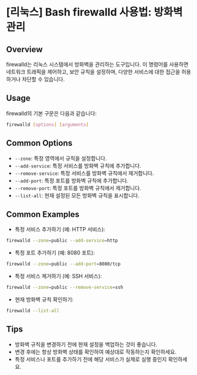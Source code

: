 # [리눅스] Bash firewalld 사용법: 방화벽 관리

## Overview
firewalld는 리눅스 시스템에서 방화벽을 관리하는 도구입니다. 이 명령어를 사용하면 네트워크 트래픽을 제어하고, 보안 규칙을 설정하며, 다양한 서비스에 대한 접근을 허용하거나 차단할 수 있습니다.

## Usage
firewalld의 기본 구문은 다음과 같습니다:

```bash
firewalld [options] [arguments]
```

## Common Options
- `--zone`: 특정 영역에서 규칙을 설정합니다.
- `--add-service`: 특정 서비스를 방화벽 규칙에 추가합니다.
- `--remove-service`: 특정 서비스를 방화벽 규칙에서 제거합니다.
- `--add-port`: 특정 포트를 방화벽 규칙에 추가합니다.
- `--remove-port`: 특정 포트를 방화벽 규칙에서 제거합니다.
- `--list-all`: 현재 설정된 모든 방화벽 규칙을 표시합니다.

## Common Examples
- 특정 서비스 추가하기 (예: HTTP 서비스):
```bash
firewalld --zone=public --add-service=http
```

- 특정 포트 추가하기 (예: 8080 포트):
```bash
firewalld --zone=public --add-port=8080/tcp
```

- 특정 서비스 제거하기 (예: SSH 서비스):
```bash
firewalld --zone=public --remove-service=ssh
```

- 현재 방화벽 규칙 확인하기:
```bash
firewalld --list-all
```

## Tips
- 방화벽 규칙을 변경하기 전에 현재 설정을 백업하는 것이 좋습니다.
- 변경 후에는 항상 방화벽 상태를 확인하여 예상대로 작동하는지 확인하세요.
- 특정 서비스나 포트를 추가하기 전에 해당 서비스가 실제로 실행 중인지 확인하세요.